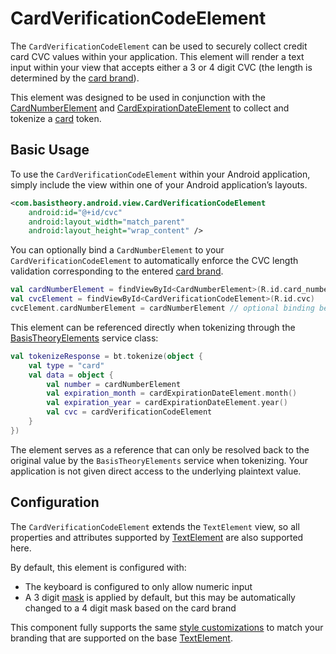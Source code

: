 # CardVerificationCodeElement

The `CardVerificationCodeElement` can be used to securely collect credit card CVC values within
your application. This element will render a text input within your view that accepts either a 3 or 4 
digit CVC (the length is determined by the [card brand](/docs/CardNumberElement.md/#card-brands)).

This element was designed to be used in conjunction with the [CardNumberElement](/docs/CardNumberElement.md)
and [CardExpirationDateElement](/docs/CardExpirationDateElement.md) to collect and tokenize a
[card](https://docs.basistheory.com/#token-types-card) token.

## Basic Usage

To use the `CardVerificationCodeElement` within your Android application, simply include the view
within one of your Android application’s layouts.

```xml
<com.basistheory.android.view.CardVerificationCodeElement
    android:id="@+id/cvc"
    android:layout_width="match_parent"
    android:layout_height="wrap_content" />
```

You can optionally bind a `CardNumberElement` to your `CardVerificationCodeElement`
to automatically enforce the CVC length validation corresponding to the entered [card brand](/docs/CardNumberElement.md/#card-brands).

```kotlin
val cardNumberElement = findViewById<CardNumberElement>(R.id.card_number)
val cvcElement = findViewById<CardVerificationCodeElement>(R.id.cvc)
cvcElement.cardNumberElement = cardNumberElement // optional binding between these two elements
```

This element can be referenced directly when tokenizing through the
[BasisTheoryElements](/docs/BasisTheoryElements.md) service class:

```kotlin
val tokenizeResponse = bt.tokenize(object {
    val type = "card"
    val data = object {
        val number = cardNumberElement
        val expiration_month = cardExpirationDateElement.month()
        val expiration_year = cardExpirationDateElement.year()
        val cvc = cardVerificationCodeElement
    }
})
```

The element serves as a reference that can only be resolved back to the
original value by the `BasisTheoryElements` service when tokenizing. Your application is not given
direct access to the underlying plaintext value.

## Configuration

The `CardVerificationCodeElement` extends the `TextElement` view, so all
properties and attributes supported by [TextElement](/docs/TextElement.md) are also supported here.

By default, this element is configured with:

- The keyboard is configured to only allow numeric input
- A 3 digit [mask](/docs/TextElement.md/#masks) is applied by default, but this may be automatically changed to a 4 digit mask based on the card brand

This component fully supports the same [style customizations](/docs/Styling.md) to match your branding
that are supported on the base [TextElement](/docs/TextElement.md).
